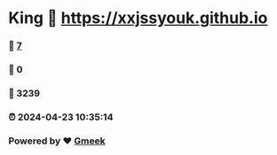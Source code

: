 # King :link: https://xxjssyouk.github.io 
### :page_facing_up: [7](https://xxjssyouk.github.io/tag.html) 
### :speech_balloon: 0 
### :hibiscus: 3239 
### :alarm_clock: 2024-04-23 10:35:14 
### Powered by :heart: [Gmeek](https://github.com/Meekdai/Gmeek)
